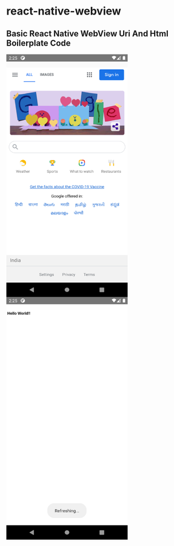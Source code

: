 # react-native-webview
## Basic React Native WebView Uri And Html Boilerplate Code

<a href="url"><img src="https://raw.githubusercontent.com/ChetankumarSB/react-native-webview/master/assets/URL_Screenshot.png" align="left" height="640" width="320" ></a>

<a href="url"><img src="https://raw.githubusercontent.com/ChetankumarSB/react-native-webview/master/assets/HTML_Screenshot.png" align="left" height="640" width="320" ></a>
